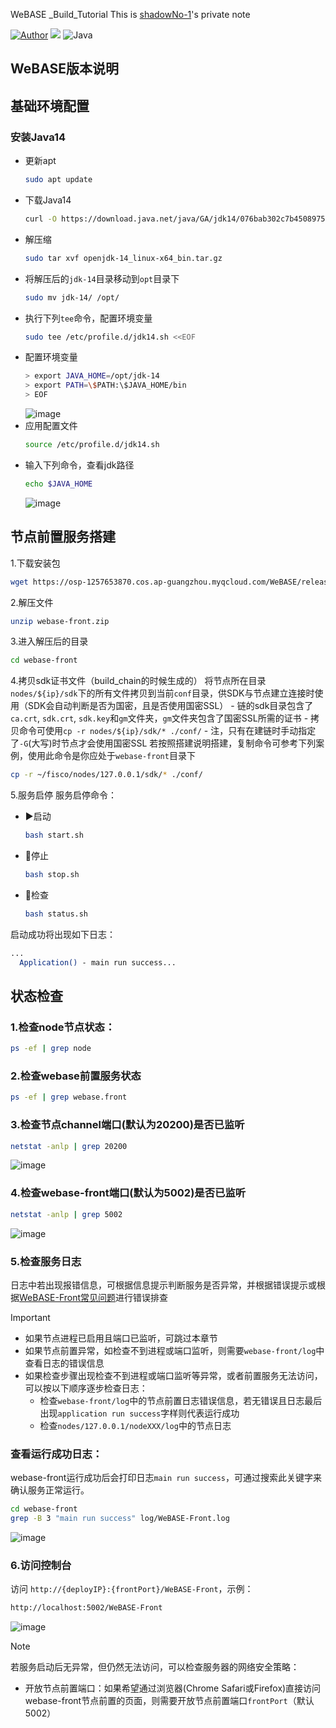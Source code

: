 WeBASE _Build_Tutorial
This is [shadowNo-1](https://github.com/shadowNo-1)'s private note

[![Author](https://img.shields.io/badge/author-shadowNo--1-informational?style=flat&logo=github&logoColor=181717&color=green)](https://github.com/shadowNo-1)
![](https://img.shields.io/badge/license-GNU-informational?style=flat&logo=gnu&logoColor=white&color=A42E2B)
![Java](https://is.gd/QQflSA)

## WeBASE版本说明

## 基础环境配置
### 安装Java14
- 更新apt
  ```bash
  sudo apt update
  ```
- 下载Java14
  ```bash
  curl -O https://download.java.net/java/GA/jdk14/076bab302c7b4508975440c56f6cc26a/36/GPL/openjdk-14_linux-x64_bin.tar.gz
  ```
- 解压缩
  ```bash
  sudo tar xvf openjdk-14_linux-x64_bin.tar.gz
  ```
- 将解压后的`jdk-14`目录移动到`opt`目录下
  ```bash
  sudo mv jdk-14/ /opt/
  ```
- 执行下列`tee`命令，配置环境变量
  ```bash
  sudo tee /etc/profile.d/jdk14.sh <<EOF
  ```
- 配置环境变量
  ```bash
  > export JAVA_HOME=/opt/jdk-14
  > export PATH=\$PATH:\$JAVA_HOME/bin
  > EOF
  ```
  ![image](https://github.com/shadowNo-1/WeBASE-_Build_Tutorial/assets/61909905/b89239b3-05cc-4f87-ba06-f7a2a7d17017)
- 应用配置文件
  ```bash
  source /etc/profile.d/jdk14.sh
  ```
- 输入下列命令，查看jdk路径
  ```bash
  echo $JAVA_HOME
  ```
  ![image](https://github.com/shadowNo-1/WeBASE-_Build_Tutorial/assets/61909905/39f1f5ab-b098-4bde-96e1-b6fe285e77f5)



## 节点前置服务搭建
  1.下载安装包
  ```bash
  wget https://osp-1257653870.cos.ap-guangzhou.myqcloud.com/WeBASE/releases/download/v1.5.5/webase-front.zip
  ```
  2.解压文件
  ```bash
  unzip webase-front.zip
  ```
  3.进入解压后的目录
  ```bash
  cd webase-front
  ```
  4.拷贝sdk证书文件（build_chain的时候生成的）
  将节点所在目录`nodes/${ip}/sdk`下的所有文件拷贝到当前`conf`目录，供SDK与节点建立连接时使用（SDK会自动判断是否为国密，且是否使用国密SSL）
    - 链的sdk目录包含了`ca.crt`, `sdk.crt`, `sdk.key`和`gm`文件夹，`gm`文件夹包含了国密SSL所需的证书
    - 拷贝命令可使用`cp -r nodes/${ip}/sdk/* ./conf/`
    - 注，只有在建链时手动指定了`-G`(大写)时节点才会使用国密SSL
  若按照[](https://github.com/shadowNo-1/FISCO-BCOS_Build_Tutorial/)搭建说明搭建，复制命令可参考下列案例，使用此命令是你应处于`webase-front`目录下
  ```bash
  cp -r ~/fisco/nodes/127.0.0.1/sdk/* ./conf/
  ```
  5.服务启停
    服务启停命令：
  - ▶️启动
    ```bash
    bash start.sh
    ```
  - 🛑停止
    ```bash
    bash stop.sh
    ```
  - 🚩检查
    ```bash
    bash status.sh 
    ```
  启动成功将出现如下日志：
  ```bash
  ...
  	Application() - main run success...
  ```


## 状态检查
  ### 1.检查node节点状态：
  ```bash
  ps -ef | grep node
  ```
  ### 2.检查webase前置服务状态
  ```bash
  ps -ef | grep webase.front
  ```
  ### 3.检查节点channel端口(默认为20200)是否已监听
  ```bash
  netstat -anlp | grep 20200
  ```
  ![image](https://github.com/shadowNo-1/WeBASE-_Build_Tutorial/assets/61909905/ef823e3f-0b52-443c-8338-6cbc62966f08)

  ### 4.检查webase-front端口(默认为5002)是否已监听
  ```bash
  netstat -anlp | grep 5002
  ```
  ![image](https://github.com/shadowNo-1/WeBASE-_Build_Tutorial/assets/61909905/ed7a236e-9e90-45c2-917b-6af9736a7e59)

  ### 5.检查服务日志
  日志中若出现报错信息，可根据信息提示判断服务是否异常，并根据错误提示或根据[WeBASE-Front常见问题](https://webasedoc.readthedocs.io/zh-cn/latest/docs/WeBASE-Front/appendix.html)进行错误排查

 > [!IMPORTANT]
 > - 如果节点进程已启用且端口已监听，可跳过本章节
 > - 如果节点前置异常，如检查不到进程或端口监听，则需要`webase-front/log`中查看日志的错误信息
 > - 如果检查步骤出现检查不到进程或端口监听等异常，或者前置服务无法访问，可以按以下顺序逐步检查日志：
 >   - 检查`webase-front/log`中的节点前置日志错误信息，若无错误且日志最后出现`application run success`字样则代表运行成功
 >   - 检查`nodes/127.0.0.1/nodeXXX/log`中的节点日志

  ### 查看运行成功日志：
  webase-front运行成功后会打印日志`main run success`，可通过搜索此关键字来确认服务正常运行。
  ```bash
  cd webase-front
  grep -B 3 "main run success" log/WeBASE-Front.log
  ```
  ![image](https://github.com/shadowNo-1/WeBASE-_Build_Tutorial/assets/61909905/4475c8ac-2043-458f-b84a-fc5b4feaf2a7)

   ### 6.访问控制台
   访问 `http://{deployIP}:{frontPort}/WeBASE-Front`，示例：
   ```bash
   http://localhost:5002/WeBASE-Front 
   ```
  ![image](https://github.com/shadowNo-1/WeBASE-_Build_Tutorial/assets/61909905/a32f6723-7a23-4ff4-841a-a9e8514aebc1)

> [!NOTE]
> 若服务启动后无异常，但仍然无法访问，可以检查服务器的网络安全策略：
> - 开放节点前置端口：如果希望通过浏览器(Chrome Safari或Firefox)直接访问webase-front节点前置的页面，则需要开放节点前置端口`frontPort`（默认5002）

